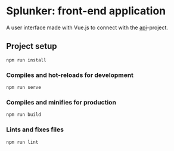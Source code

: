 # Splunker: front-end application

A user interface made with Vue.js to connect with the [api](../api/README.md)-project.

## Project setup
```
npm run install
```

### Compiles and hot-reloads for development
```
npm run serve
```

### Compiles and minifies for production
```
npm run build
```

### Lints and fixes files
```
npm run lint
```
